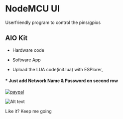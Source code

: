 # NodeMCU UI
Userfriendly program to control the pins/gpios

## AIO Kit

- Hardware code
- Software App

- Upload the LUA code(init.lua) with ESPlorer,
#### * Just add Network Name & Password on second row

[![paypal](https://www.paypalobjects.com/en_US/i/btn/btn_donateCC_LG.gif)](https://www.paypal.com/cgi-bin/webscr?cmd=_s-xclick&hosted_button_id=LFMQEBTS2VH4U)



![Alt text](https://github.com/aCo0o/nodeMCU_UI/blob/master/nodeMCU_UI.jpg?raw=true "nodeMCU UI") 

        
Like it?   Keep me going


